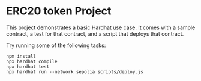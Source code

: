# ERC20 token Project

This project demonstrates a basic Hardhat use case. It comes with a sample contract, a test for that contract, and a script that deploys that contract.

Try running some of the following tasks:

```shell
npm install
npx hardhat compile 
npx hardhat test
npx hardhat run --network sepolia scripts/deploy.js
```
